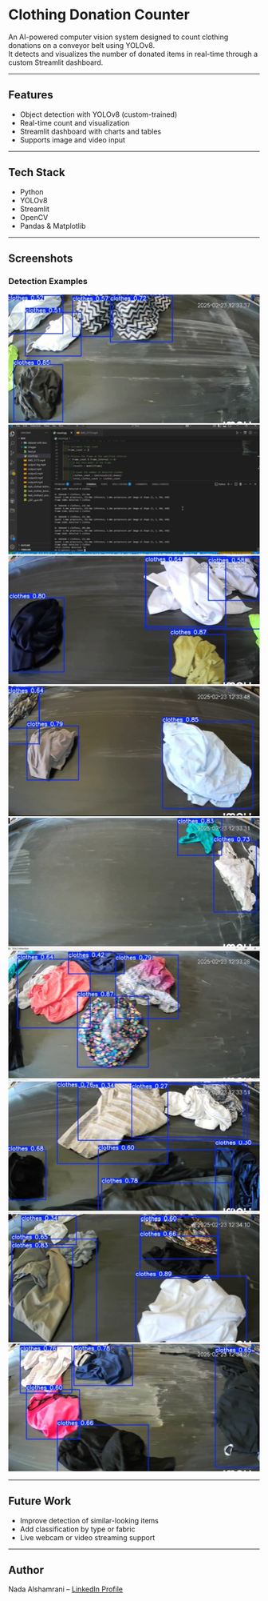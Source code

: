 # Clothing Donation Counter

An AI-powered computer vision system designed to count clothing donations on a conveyor belt using YOLOv8.  
It detects and visualizes the number of donated items in real-time through a custom Streamlit dashboard.

---

## Features

- Object detection with YOLOv8 (custom-trained)
- Real-time count and visualization
- Streamlit dashboard with charts and tables
- Supports image and video input

---

## Tech Stack

- Python
- YOLOv8
- Streamlit
- OpenCV
- Pandas & Matplotlib

---


## Screenshots

### Detection Examples

![Detection 1](./5821097510347852889.jpg)
![Detection 2](./5821097510347852890.jpg)
![Detection 3](./5821097510347852891.jpg)
![Detection 4](./5821097510347852892.jpg)
![Detection 5](./5821097510347852893.jpg)
![Detection 6](./5821097510347852894.jpg)
![Detection 7](./5821097510347852895.jpg)
![Detection 8](./5821097510347852896.jpg)
![Detection 9](./5821097510347852897.jpg)

---

## Future Work

- Improve detection of similar-looking items
- Add classification by type or fabric
- Live webcam or video streaming support

---

## Author

Nada Alshamrani – [LinkedIn Profile](https://www.linkedin.com/in/nada-alshamrani-732884250)
